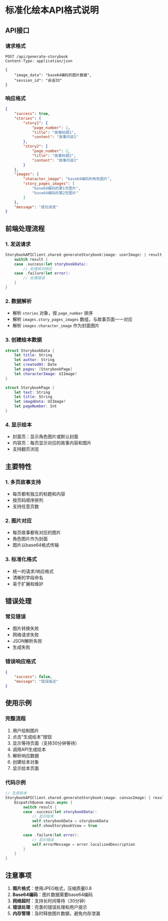 # 标准化绘本API格式说明

## API接口

### 请求格式
```
POST /api/generate-storybook
Content-Type: application/json

{
    "image_data": "base64编码的图片数据",
    "session_id": "会话ID"
}
```

### 响应格式
```json
{
    "success": true,
    "stories": {
        "story1": {
            "page_number": 1,
            "title": "故事标题1",
            "content": "故事内容1"
        },
        "story2": {
            "page_number": 2,
            "title": "故事标题2", 
            "content": "故事内容2"
        }
    },
    "images": {
        "character_image": "base64编码的角色图片",
        "story_pages_images": [
            "base64编码的第1页图片",
            "base64编码的第2页图片"
        ]
    },
    "message": "成功消息"
}
```

## 前端处理流程

### 1. 发送请求
```swift
StorybookAPIClient.shared.generateStorybook(image: userImage) { result in
    switch result {
    case .success(let storybookData):
        // 处理成功响应
    case .failure(let error):
        // 处理错误
    }
}
```

### 2. 数据解析
- 解析 `stories` 对象，按 `page_number` 排序
- 解析 `images.story_pages_images` 数组，与故事页面一一对应
- 解析 `images.character_image` 作为封面图片

### 3. 创建绘本数据
```swift
struct StorybookData {
    let title: String
    let author: String
    let createdAt: Date
    let pages: [StorybookPage]
    let characterImage: UIImage?
}

struct StorybookPage {
    let text: String
    let title: String
    let imageData: UIImage?
    let pageNumber: Int
}
```

### 4. 显示绘本
- 封面页：显示角色图片或默认封面
- 内容页：每页显示对应的故事内容和图片
- 支持翻页浏览

## 主要特性

### 1. 多页故事支持
- 每页都有独立的标题和内容
- 按页码顺序排列
- 支持任意页数

### 2. 图片对应
- 每页故事都有对应的图片
- 角色图片作为封面
- 图片以base64格式传输

### 3. 标准化格式
- 统一的请求/响应格式
- 清晰的字段命名
- 易于扩展和维护

## 错误处理

### 常见错误
- 图片转换失败
- 网络请求失败
- JSON解析失败
- 生成失败

### 错误响应格式
```json
{
    "success": false,
    "message": "错误描述"
}
```

## 使用示例

### 完整流程
1. 用户绘制图片
2. 点击"生成绘本"按钮
3. 显示等待页面（支持30分钟等待）
4. 调用API生成绘本
5. 解析响应数据
6. 创建绘本对象
7. 显示绘本页面

### 代码示例
```swift
// 生成绘本
StorybookAPIClient.shared.generateStorybook(image: canvasImage) { result in
    DispatchQueue.main.async {
        switch result {
        case .success(let storybookData):
            // 显示绘本
            self.storybookData = storybookData
            self.showStorybookView = true
            
        case .failure(let error):
            // 显示错误
            self.errorMessage = error.localizedDescription
        }
    }
}
```

## 注意事项

1. **图片格式**：使用JPEG格式，压缩质量0.8
2. **Base64编码**：图片数据需要base64编码
3. **网络超时**：支持长时间等待（30分钟）
4. **错误处理**：完善的错误处理和用户提示
5. **内存管理**：及时释放图片数据，避免内存泄漏 